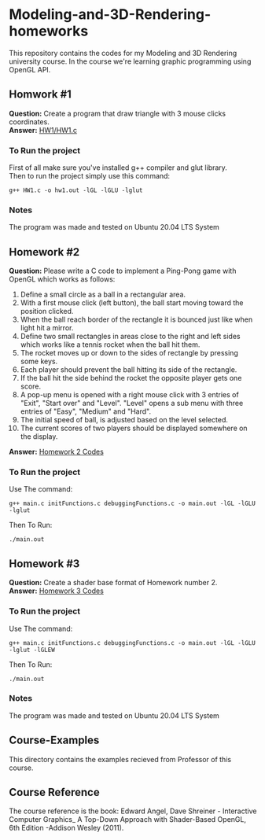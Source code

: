 # Modeling-and-3D-Rendering-homeworks
This repository contains the codes for my Modeling and 3D Rendering university course. In the course we're learning graphic programming using OpenGL API.<br>
## Homwork #1
**Question:** Create a program that draw triangle with 3 mouse clicks coordinates. <br>
**Answer:** [HW1/HW1.c](https://github.com/amindadgar/3D-modeling-and-rendering-homeworks/blob/main/HW1/HW1.c)

### To Run the project
First of all make sure you've installed g++ compiler and glut library. <br>
Then to run the project simply use this command: 
```
g++ HW1.c -o hw1.out -lGL -lGLU -lglut
```

### Notes
The program was made and tested on Ubuntu 20.04 LTS System

## Homework #2
**Question:** Please write a C code to implement a Ping-Pong game with OpenGL which works as follows:
1. Define a small circle as a ball in a rectangular area.
2. With a first mouse click (left button), the ball start moving toward the position clicked.
3. When the ball reach border of the rectangle it is bounced just like when light hit a mirror.
4. Define two small rectangles in areas close to the right and left sides which works like a tennis
rocket when the ball hit them.
5. The rocket moves up or down to the sides of rectangle by pressing some keys.
6. Each player should prevent the ball hitting its side of the rectangle.
7. If the ball hit the side behind the rocket the opposite player gets one score.
8. A pop-up menu is opened with a right mouse click with 3 entries of "Exit", "Start over" and
"Level". "Level" opens a sub menu with three entries of "Easy", "Medium" and "Hard".
9. The initial speed of ball, is adjusted based on the level selected.
10. The current scores of two players should be displayed somewhere on the display.

**Answer:** [Homework 2 Codes](https://github.com/amindadgar/3D-modeling-and-rendering-homeworks/tree/main/HW2)

### To Run the project
Use The command:
```
g++ main.c initFunctions.c debuggingFunctions.c -o main.out -lGL -lGLU -lglut
```
Then To Run:
```
./main.out
```
## Homework #3
**Question:** Create a shader base format of Homework number 2. <br>
**Answer:** [Homework 3 Codes](https://github.com/amindadgar/3D-modeling-and-rendering-homeworks/blob/07c2fca854da4ecfaa6f17c0ef3d9bfcce638886/HW3)

### To Run the project
Use The command:
```
g++ main.c initFunctions.c debuggingFunctions.c -o main.out -lGL -lGLU -lglut -lGLEW
```
Then To Run:
```
./main.out
```

### Notes
The program was made and tested on Ubuntu 20.04 LTS System

## Course-Examples
This directory contains the examples recieved from Professor of this course.

## Course Reference
The course reference is the book: Edward Angel, Dave Shreiner - Interactive Computer Graphics_ A Top-Down Approach with Shader-Based OpenGL, 6th Edition  -Addison Wesley (2011).
